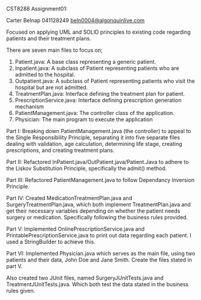 CST8288 Assignment01:

Carter Belnap
041128249
beln0004@algonquinlive.com

Focused on applying UML and SOLID principles to existing code regarding patients and their treatment plans.

There are seven main files to focus on;
1. Patient.java: A base class representing a generic patient.
2. Inpatient.java: A subclass of Patient representing patients who are admitted to the hospital.
3. Outpatient.java: A subclass of Patient representing patients who visit the hospital but are not admitted.
4. TreatmentPlan.java: Interface defining the treatment plan for patient.
5. PrescriptionService.java: Interface defining prescription generation mechanism
6. PatientManagement.java: The controller class of the application.
7. Physician: The main program to execute the application

Part I: Breaking down PatientManagement.java (the controller) to appeal to the Single Responsibility Principle, separating it into five separate files dealing with validation,
age calculation, determining life stage, creating prescriptions, and creating treatment plans.

Part II: Refactored InPatient.java/OutPatient.java/Patient.Java to adhere to the Liskov Substitution Principle, specifically the admit() method. 

Part III: Refactored PatientManagement.java to follow Dependancy Inversion Principle.

Part IV: Created MedicationTreatmentPlan.java and SurgeryTreatmentPlan.java, which both implement TreatmentPlan.java and get their necessary variables depending on whether the patient needs surgery or medication. Specifically following the business rules provided.

Part V: Implemented OnlinePrescriptionService.java and PrintablePrescriptionService.java to print out data regarding each patient. I used a StringBuilder to achieve this.

Part VI: Implemented Physician.java which serves as the main file, using two patients and their data, John Doe and Jane Smith. Create the files stated in part V.

Also created two JUnit files, named SurgeryJUnitTests.java and TreatmentJUnitTests.java. Which both test the data stated in the business rules given.
